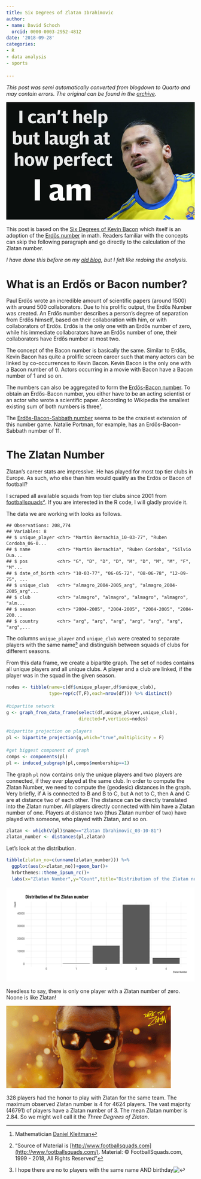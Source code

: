 ```yaml
---
title: Six Degrees of Zlatan Ibrahimovic
author:
- name: David Schoch
  orcid: 0000-0003-2952-4812
date: '2018-09-28'
categories:
- R
- data analysis
- sports

---
```




*This post was semi automatically converted from blogdown to Quarto and may contain errors. The original can be found in the [archive](http://archive.schochastics.net/post/six-degrees-of-zlatan-ibrahimovic/).*

![](zlatan-ibrahimovic_3479220k_trans_NvBQzQNjv4BqqVzuuqpFlyLIw.webp)

This post is based on the [Six Degrees of Kevin
Bacon](https://en.wikipedia.org/wiki/Six_Degrees_of_Kevin_Bacon) which
itself is an adoption of the [Erdős
number](https://en.wikipedia.org/wiki/Erd%C5%91s_number) in math.
Readers familiar with the concepts can skip the following paragraph and
go directly to the calculation of the Zlatan number.

*I have done this before on my [old
blog](http://mildlyscientific.schochastics.net/2016/02/11/six-degrees-of-zlatan-ibrahimovic/),
but I felt like redoing the analysis.*

# What is an Erdős or Bacon number?

Paul Erdős wrote an incredible amount of scientific papers (around 1500)
with around 500 collaborators. Due to his prolific output, the Erdős
Number was created. An Erdős number describes a person’s degree of
separation from Erdős himself, based on their collaboration with him, or
with collaborators of Erdős. Erdős is the only one with an Erdős number
of zero, while his immediate collaborators have an Erdős number of one,
their collaborators have Erdős number at most two.

The concept of the Bacon number is basically the same. Similar to Erdős,
Kevin Bacon has quite a prolific screen career such that many actors can
be linked by co-occurrences to Kevin Bacon. Kevin Bacon is the only one
with a Bacon number of 0. Actors occurring in a movie with Bacon have a
Bacon number of 1 and so on.

The numbers can also be aggregated to form the [Erdős-Bacon
number](https://en.wikipedia.org/wiki/Erd%C5%91s%E2%80%93Bacon_number).
To obtain an Erdős-Bacon number, you either have to be an acting
scientist or an actor who wrote a scientific paper. According to
Wikipedia the smallest existing sum of both numbers is three[¹](#fn1).

The [Erdős-Bacon-Sabbath number](http://timeblimp.com/?page_id=195)
seems to be the craziest extension of this number game. Natalie Portman,
for example, has an Erdős-Bacon-Sabbath number of 11.

# The Zlatan Number

Zlatan’s career stats are impressive. He has played for most top tier
clubs in Europe. As such, who else than him would qualify as the Erdös
or Bacon of football?

I scraped all available squads from top tier clubs since 2001 from
[footballsquads](http://www.footballsquads.co.uk/)[²](#fn2). If you are
interested in the R code, I will gladly provide it.

The data we are working with looks as follows.

``` hljs
## Observations: 208,774
## Variables: 8
## $ unique_player <chr> "Martin Bernachia_10-03-77", "Ruben Cordoba_06-0...
## $ name          <chr> "Martin Bernachia", "Ruben Cordoba", "Silvio Dua...
## $ pos           <chr> "G", "D", "D", "D", "M", "D", "M", "M", "F", "M"...
## $ date_of_birth <chr> "10-03-77", "06-05-72", "08-06-78", "12-09-75", ...
## $ unique_club   <chr> "almagro_2004-2005_arg", "almagro_2004-2005_arg"...
## $ club          <chr> "almagro", "almagro", "almagro", "almagro", "alm...
## $ season        <chr> "2004-2005", "2004-2005", "2004-2005", "2004-200...
## $ country       <chr> "arg", "arg", "arg", "arg", "arg", "arg", "arg",...
```

The columns `unique_player` and `unique_club` were created to separate
players with the same name[³](#fn3) and distinguish between squads of
clubs for different seasons.

From this data frame, we create a bipartite graph. The set of nodes
contains all unique players and all unique clubs. A player and a club
are linked, if the player was in the squad in the given season.

``` r
nodes <- tibble(name=c(df$unique_player,df$unique_club),
                type=rep(c(T,F),each=nrow(df))) %>% distinct() 

#bipartite network
g <- graph_from_data_frame(select(df,unique_player,unique_club),
                           directed=F,vertices=nodes)

#bipartite projection on players
pl <- bipartite_projection(g,which="true",multiplicity = F)

#get biggest component of graph
comps <- components(pl)
pl <- induced_subgraph(pl,comps$membership==1)
```

The graph `pl` now contains only the unique players and two players are
connected, if they ever played at the same club. In order to compute the
Zlatan Number, we need to compute the (geodesic) distances in the graph.
Very briefly, if A is connected to B and B to C, but A not to C, then A
and C are at distance two of each other. The distance can be directly
translated into the Zlatan number. All players directly connected with
him have a Zlatan number of one. Players at distance two (thus Zlatan
number of two) have played with someone, who played with Zlatan, and so
on.

``` r
zlatan <- which(V(pl)$name=="Zlatan Ibrahimovic_03-10-81")
zlatan_number <- distances(pl,zlatan)
```

Let’s look at the distribution.

``` r
tibble(zlatan_no=c(unname(zlatan_number))) %>%
  ggplot(aes(x=zlatan_no))+geom_bar()+
  hrbrthemes::theme_ipsum_rc()+
  labs(x="Zlatan Number",y="Count",title="Distribution of the Zlatan number")
```

![](zlatan_plot-1.png)

Needless to say, there is only one player with a Zlatan number of zero.
Noone is like Zlatan!

![](giphy.gif)

328 players had the honor to play with Zlatan for the same team. The
maximum observed Zlatan number is 4 for 4624 players. The vast majority
(46791) of players have a Zlatan number of 3. The mean Zlatan number is
2.84. So we might well call it the *Three Degrees of Zlatan*.

------------------------------------------------------------------------

1.  Mathematician [Daniel
    Kleitman](https://en.wikipedia.org/wiki/Daniel_Kleitman)[↩](#fnref1)

2.  “Source of Material is
    [http://www.footballsquads.com](http://www.footballsquads.com/).
    Material: © FootballSquads.com, 1999 - 2018, All Rights
    Reserved”[↩](#fnref2)

3.  I hope there are no to players with the same name AND
    birthday![↩](#fnref3)

